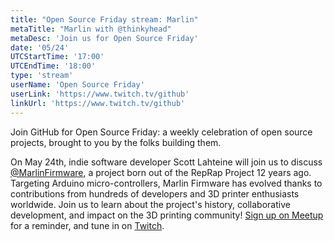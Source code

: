 ```yaml
---
title: "Open Source Friday stream: Marlin"
metaTitle: "Marlin with @thinkyhead"
metaDesc: 'Join us for Open Source Friday'
date: '05/24'
UTCStartTime: '17:00'
UTCEndTime: '18:00'
type: 'stream'
userName: 'Open Source Friday'
userLink: 'https://www.twitch.tv/github'
linkUrl: 'https://www.twitch.tv/github'
---
```


Join GitHub for Open Source Friday: a weekly celebration of open source projects, brought to you by the folks building them. 

On May 24th, indie software developer Scott Lahteine will join us to discuss [@MarlinFirmware](github.com/MarlinFirmware/Marlin), a project born out of the RepRap Project 12 years ago. Targeting Arduino micro-controllers, Marlin Firmware has evolved thanks to contributions from hundreds of developers and 3D printer enthusiasts worldwide. Join us to learn about the project's history, collaborative development, and impact on the 3D printing community!  [Sign up on Meetup](https://www.meetup.com/github/) for a reminder, and tune in on [Twitch](https://www.twitch.tv/github).
